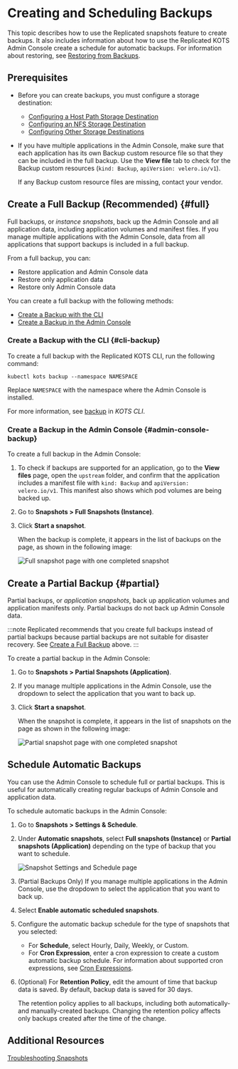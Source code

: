# Creating and Scheduling Backups

This topic describes how to use the Replicated snapshots feature to create backups. It also includes information about how to use the Replicated KOTS Admin Console create a schedule for automatic backups. For information about restoring, see [Restoring from Backups](snapshots-restoring-full).

## Prerequisites

- Before you can create backups, you must configure a storage destination:

   - [Configuring a Host Path Storage Destination](snapshots-configuring-hostpath)
   - [Configuring an NFS Storage Destination](snapshots-configuring-nfs)
   - [Configuring Other Storage Destinations](snapshots-storage-destinations)

- If you have multiple applications in the Admin Console, make sure that each application has its own Backup custom resource file so that they can be included in the full backup. Use the **View file** tab to check for the Backup custom resources (`kind: Backup`, `apiVersion: velero.io/v1`). 

   If any Backup custom resource files are missing, contact your vendor.

## Create a Full Backup (Recommended) {#full}

Full backups, or _instance snapshots_, back up the Admin Console and all application data, including application volumes and manifest files. If you manage multiple applications with the Admin Console, data from all applications that support backups is included in a full backup.

From a full backup, you can:
* Restore application and Admin Console data
* Restore only application data
* Restore only Admin Console data

You can create a full backup with the following methods:
* [Create a Backup with the CLI](#cli-backup)
* [Create a Backup in the Admin Console](#admin-console-backup)

### Create a Backup with the CLI {#cli-backup}

To create a full backup with the Replicated KOTS CLI, run the following command:

   ```
   kubectl kots backup --namespace NAMESPACE
   ```
   Replace `NAMESPACE` with the namespace where the Admin Console is installed.
   
For more information, see [backup](/reference/kots-cli-backup-index) in _KOTS CLI_.

### Create a Backup in the Admin Console {#admin-console-backup}

To create a full backup in the Admin Console:

1. To check if backups are supported for an application, go to the **View files** page, open the `upstream` folder, and confirm that the application includes a manifest file with `kind: Backup` and `apiVersion: velero.io/v1`. This manifest also shows which pod volumes are being backed up.

1. Go to **Snapshots > Full Snapshots (Instance)**.
1. Click **Start a snapshot**.
   
   When the backup is complete, it appears in the list of backups on the page, as shown in the following image:
   
   ![Full snapshot page with one completed snapshot](/images/snapshot-instance-list.png)

## Create a Partial Backup {#partial}

Partial backups, or _application snapshots_, back up application volumes and application manifests only. Partial backups do not back up Admin Console data.

:::note
Replicated recommends that you create full backups instead of partial backups because partial backups are not suitable for disaster recovery. See [Create a Full Backup](#full) above.
:::

To create a partial backup in the Admin Console:

1. Go to **Snapshots > Partial Snapshots (Application)**.

1. If you manage multiple applications in the Admin Console, use the dropdown to select the application that you want to back up. 

1. Click **Start a snapshot**.

   When the snapshot is complete, it appears in the list of snapshots on the page as shown in the following image:

   ![Partial snapshot page with one completed snapshot](/images/snapshot-application-list.png)

## Schedule Automatic Backups

You can use the Admin Console to schedule full or partial backups. This is useful for automatically creating regular backups of Admin Console and application data.

To schedule automatic backups in the Admin Console:

1. Go to **Snapshots > Settings & Schedule**.

1. Under **Automatic snapshots**, select **Full snapshots (Instance)** or **Partial snapshots (Application)** depending on the type of backup that you want to schedule.

   ![Snapshot Settings and Schedule page](/images/snapshot-schedule.png)

1. (Partial Backups Only) If you manage multiple applications in the Admin Console, use the dropdown to select the application that you want to back up.

1. Select **Enable automatic scheduled snapshots**. 

1. Configure the automatic backup schedule for the type of snapshots that you selected:

   * For **Schedule**, select Hourly, Daily, Weekly, or Custom.
   * For **Cron Expression**, enter a cron expression to create a custom automatic backup schedule. For information about supported cron expressions, see [Cron Expressions](/reference/cron-expressions).

1. (Optional) For **Retention Policy**, edit the amount of time that backup data is saved. By default, backup data is saved for 30 days.

   The retention policy applies to all backups, including both automatically- and manually-created backups. Changing the retention policy affects only backups created after the time of the change.
## Additional Resources

[Troubleshooting Snapshots](snapshots-troubleshooting-backup-restore)
